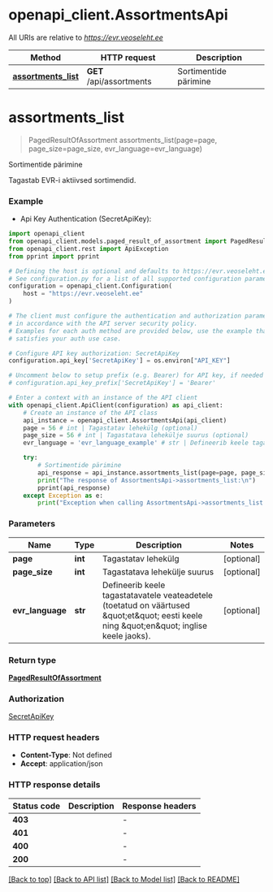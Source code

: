 # openapi_client.AssortmentsApi

All URIs are relative to *https://evr.veoseleht.ee*

Method | HTTP request | Description
------------- | ------------- | -------------
[**assortments_list**](AssortmentsApi.md#assortments_list) | **GET** /api/assortments | Sortimentide pärimine


# **assortments_list**
> PagedResultOfAssortment assortments_list(page=page, page_size=page_size, evr_language=evr_language)

Sortimentide pärimine

Tagastab EVR-i aktiivsed sortimendid.

### Example

* Api Key Authentication (SecretApiKey):

```python
import openapi_client
from openapi_client.models.paged_result_of_assortment import PagedResultOfAssortment
from openapi_client.rest import ApiException
from pprint import pprint

# Defining the host is optional and defaults to https://evr.veoseleht.ee
# See configuration.py for a list of all supported configuration parameters.
configuration = openapi_client.Configuration(
    host = "https://evr.veoseleht.ee"
)

# The client must configure the authentication and authorization parameters
# in accordance with the API server security policy.
# Examples for each auth method are provided below, use the example that
# satisfies your auth use case.

# Configure API key authorization: SecretApiKey
configuration.api_key['SecretApiKey'] = os.environ["API_KEY"]

# Uncomment below to setup prefix (e.g. Bearer) for API key, if needed
# configuration.api_key_prefix['SecretApiKey'] = 'Bearer'

# Enter a context with an instance of the API client
with openapi_client.ApiClient(configuration) as api_client:
    # Create an instance of the API class
    api_instance = openapi_client.AssortmentsApi(api_client)
    page = 56 # int | Tagastatav lehekülg (optional)
    page_size = 56 # int | Tagastatava lehekülje suurus (optional)
    evr_language = 'evr_language_example' # str | Defineerib keele tagastatavatele veateadetele (toetatud on väärtused \"et\" eesti keele ning \"en\" inglise keele jaoks). (optional)

    try:
        # Sortimentide pärimine
        api_response = api_instance.assortments_list(page=page, page_size=page_size, evr_language=evr_language)
        print("The response of AssortmentsApi->assortments_list:\n")
        pprint(api_response)
    except Exception as e:
        print("Exception when calling AssortmentsApi->assortments_list: %s\n" % e)
```



### Parameters


Name | Type | Description  | Notes
------------- | ------------- | ------------- | -------------
 **page** | **int**| Tagastatav lehekülg | [optional] 
 **page_size** | **int**| Tagastatava lehekülje suurus | [optional] 
 **evr_language** | **str**| Defineerib keele tagastatavatele veateadetele (toetatud on väärtused \&quot;et\&quot; eesti keele ning \&quot;en\&quot; inglise keele jaoks). | [optional] 

### Return type

[**PagedResultOfAssortment**](PagedResultOfAssortment.md)

### Authorization

[SecretApiKey](../README.md#SecretApiKey)

### HTTP request headers

 - **Content-Type**: Not defined
 - **Accept**: application/json

### HTTP response details

| Status code | Description | Response headers |
|-------------|-------------|------------------|
**403** |  |  -  |
**401** |  |  -  |
**400** |  |  -  |
**200** |  |  -  |

[[Back to top]](#) [[Back to API list]](../README.md#documentation-for-api-endpoints) [[Back to Model list]](../README.md#documentation-for-models) [[Back to README]](../README.md)

